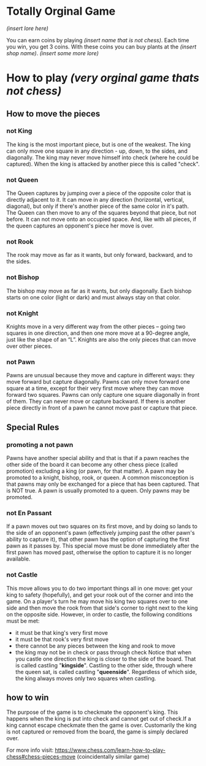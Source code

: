 # Totally Orginal Game
_(insert lore here)_

You can earn coins by playing _(insert name that is not chess)_. Each time you win, you get 3 coins. With these coins you can buy plants at the _(insert shop name)_. _(insert some more lore)_

# How to play _(very orginal game thats not chess)_
## How to move the pieces
 ### not King
 The king is the most important piece, but is one of the weakest. The king can only move one square in any direction - up, down, to the sides, and diagonally.
 The king may never move himself into check (where he could be captured). When the king is attacked by another piece this is called "check".
 ### not Queen
 The Queen captures by jumping over a piece of the opposite color that is directly adjacent to it. It can move in any direction (horizontal, vertical, diagonal), but only if there's another piece of the same color in it's path. The Queen can then move to any of the squares beyond that piece, but not before. It can not move onto an occupied space. 
 And, like with all pieces, if the queen captures an opponent's piece her move is over. 
 ### not Rook 
 The rook may move as far as it wants, but only forward, backward, and to the sides.
 ### not Bishop
 The bishop may move as far as it wants, but only diagonally. Each bishop starts on one color (light or dark) and must always stay on that color.
 ### not Knight
 Knights move in a very different way from the other pieces – going two squares in one direction, and then one more move at a 90-degree angle, just like the shape of an “L”.
 Knights are also the only pieces that can move over other pieces.
 ### not Pawn
 Pawns are unusual because they move and capture in different ways: they move forward but capture diagonally. Pawns can only move forward one square at a time, except for their very first move where they can move forward two squares.
 Pawns can only capture one square diagonally in front of them. They can never move or capture backward. If there is another piece directly in front of a pawn he cannot move past or capture that piece.
## Special Rules
 ### promoting a not pawn
 Pawns have another special ability and that is that if a pawn reaches the other side of the board it can become any other chess piece (called promotion) excluding a king (or pawn, for that matter).
 A pawn may be promoted to a knight, bishop, rook, or queen. A common misconception is that pawns may only be exchanged for a piece that has been captured. That is NOT true. A pawn is usually promoted to a queen. Only pawns may be promoted.
 ### not En Passant
 If a pawn moves out two squares on its first move, and by doing so lands to the side of an opponent's pawn (effectively jumping past the other pawn's ability to capture it), that other pawn has the option of capturing the first pawn as it passes by.
 This special move must be done immediately after the first pawn has moved past, otherwise the option to capture it is no longer available. 
 ### not Castle  
 This move allows you to do two important things all in one move: get your king to safety (hopefully), and get your rook out of the corner and into the game. On a player's turn he may move his king two squares over to one side and then move the rook from that side's corner to right next to the king on the opposite side.
 However, in order to castle, the following conditions must be met:
 * it must be that king's very first move
 * it must be that rook's very first move
 * there cannot be any pieces between the king and rook to move
 * the king may not be in check or pass through check
 Notice that when you castle one direction the king is closer to the side of the board. That is called castling "**kingside**". Castling to the other side, through where the queen sat, is called castling "**queenside**". Regardless of which side, the king always moves only two squares when castling.
## how to win
The purpose of the game is to checkmate the opponent's king. This happens when the king is put into check and cannot get out of check.If a king cannot escape checkmate then the game is over. Customarily the king is not captured or removed from the board, the game is simply declared over.

For more info visit: https://www.chess.com/learn-how-to-play-chess#chess-pieces-move 
(coincidentally similar game)
